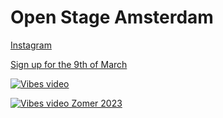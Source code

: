 # Open Stage Amsterdam

[Instagram](https://www.instagram.com/openstage.amsterdam/)

[Sign up for the 9th of March](https://forms.gle/cYH3QD47vwf3peBg9)

[![Vibes video](https://img.youtube.com/vi/XPTG0wZ1jVo/default.jpg)](https://youtu.be/XPTG0wZ1jVo)

[![Vibes video Zomer 2023](https://img.youtube.com/vi/61ZQf3kaZWE/default.jpg)](https://youtu.be/61ZQf3kaZWE)
